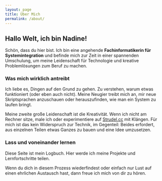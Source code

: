 ```yaml
---
layout: page
title: Über Mich
permalink: /about/
---
```


## Hallo Welt, ich bin Nadine!

Schön, dass du hier bist. Ich bin eine angehende **Fachinformatikerin für Systemintegration** und befinde mich zur Zeit in einer spannenden Umschulung, um meine Leidenschaft für Technologie und kreative Problemlösungen zum Beruf zu machen.

### Was mich wirklich antreibt

Ich liebe es, Dingen auf den Grund zu gehen. Zu verstehen, warum etwas funktioniert (oder eben auch nicht). Meine Neugier treibt mich an, mir neue Skriptsprachen anzuschauen oder herauszufinden, wie man ein System zu laufen bringt.

Meine zweite große Leidenschaft ist die Kreativität. Wenn ich nicht am Rechner sitze, male ich oder experimentiere auf [Strudel.cc](https://strudel.cc) mit Klängen. Für mich ist das kein Widerspruch zur Technik, im Gegenteil: Beides erfordert, aus einzelnen Teilen etwas Ganzes zu bauen und eine Idee umzusetzen.

### Lass und voneinander lernen

Diese Seite ist mein Logbuch. Hier werde ich meine Projekte und Lernfortschritte teilen.

Wenn du dich in diesem Prozess wiederfindest oder einfach nur Lust auf einen ehrlichen Austausch hast, dann freue ich mich von dir zu hören.
